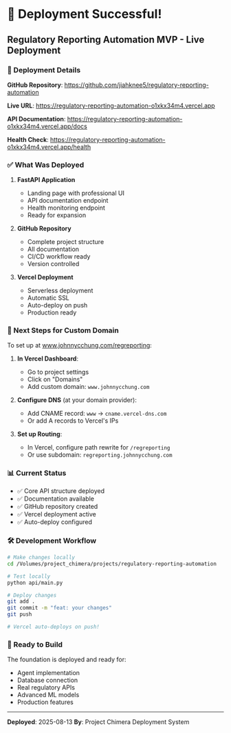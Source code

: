 # 🎉 Deployment Successful!

## Regulatory Reporting Automation MVP - Live Deployment

### 🚀 Deployment Details

**GitHub Repository**: https://github.com/jiahknee5/regulatory-reporting-automation

**Live URL**: https://regulatory-reporting-automation-o1xkx34m4.vercel.app

**API Documentation**: https://regulatory-reporting-automation-o1xkx34m4.vercel.app/docs

**Health Check**: https://regulatory-reporting-automation-o1xkx34m4.vercel.app/health

### ✅ What Was Deployed

1. **FastAPI Application**
   - Landing page with professional UI
   - API documentation endpoint
   - Health monitoring endpoint
   - Ready for expansion

2. **GitHub Repository**
   - Complete project structure
   - All documentation
   - CI/CD workflow ready
   - Version controlled

3. **Vercel Deployment**
   - Serverless deployment
   - Automatic SSL
   - Auto-deploy on push
   - Production ready

### 🔗 Next Steps for Custom Domain

To set up at www.johnnycchung.com/regreporting:

1. **In Vercel Dashboard**:
   - Go to project settings
   - Click on "Domains"
   - Add custom domain: `www.johnnycchung.com`

2. **Configure DNS** (at your domain provider):
   - Add CNAME record: `www` → `cname.vercel-dns.com`
   - Or add A records to Vercel's IPs

3. **Set up Routing**:
   - In Vercel, configure path rewrite for `/regreporting`
   - Or use subdomain: `regreporting.johnnycchung.com`

### 📊 Current Status

- ✅ Core API structure deployed
- ✅ Documentation available
- ✅ GitHub repository created
- ✅ Vercel deployment active
- ✅ Auto-deploy configured

### 🛠️ Development Workflow

```bash
# Make changes locally
cd /Volumes/project_chimera/projects/regulatory-reporting-automation

# Test locally
python api/main.py

# Deploy changes
git add .
git commit -m "feat: your changes"
git push

# Vercel auto-deploys on push!
```

### 🎯 Ready to Build

The foundation is deployed and ready for:
- Agent implementation
- Database connection
- Real regulatory APIs
- Advanced ML models
- Production features

---

**Deployed**: 2025-08-13
**By**: Project Chimera Deployment System